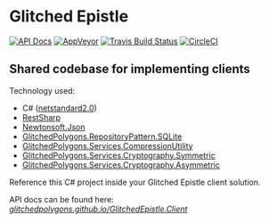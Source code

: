 # Glitched Epistle
[![API Docs](https://img.shields.io/badge/api-docs-informational)](https://glitchedpolygons.github.io/GlitchedEpistle.Client/api/index.html)
[![AppVeyor](https://ci.appveyor.com/api/projects/status/1nbq83g1iqibs6hr/branch/master?svg=true)](https://ci.appveyor.com/project/GlitchedPolygons/glitchedepistle-client/branch/master)
[![Travis Build Status](https://travis-ci.org/GlitchedPolygons/GlitchedEpistle.Client.svg?branch=master)](https://travis-ci.org/GlitchedPolygons/GlitchedEpistle.Client)
[![CircleCI](https://circleci.com/gh/GlitchedPolygons/GlitchedEpistle.Client.svg?style=shield)](https://circleci.com/gh/GlitchedPolygons/GlitchedEpistle.Client)

## Shared codebase for implementing clients

Technology used:
* C# ([netstandard2.0](https://github.com/dotnet/standard/blob/master/docs/versions/netstandard2.0.md))
* [RestSharp](https://github.com/restsharp/RestSharp)
* [Newtonsoft.Json](https://github.com/JamesNK/Newtonsoft.Json)
* [GlitchedPolygons.RepositoryPattern.SQLite](https://github.com/GlitchedPolygons/RepositoryPattern.SQLite)
* [GlitchedPolygons.Services.CompressionUtility](https://github.com/GlitchedPolygons/CompressionUtility)
* [GlitchedPolygons.Services.Cryptography.Symmetric](https://github.com/GlitchedPolygons/Cryptography.Symmetric)
* [GlitchedPolygons.Services.Cryptography.Asymmetric](https://github.com/GlitchedPolygons/Cryptography.Asymmetric)

 <PackageReference Include="" Version="1.0.1" />
    <PackageReference Include="" Version="1.0.3" />
    <PackageReference Include="GlitchedPolygons.Services.Cryptography.Asymmetric" Version="1.0.0" />
    <PackageReference Include="GlitchedPolygons.Services.Cryptography.Symmetric" Version="1.0.0" />
    <PackageReference Include="Newtonsoft.Json" Version="12.0.1" />
    <PackageReference Include="RestSharp" Version="106.6.9" />

Reference this C# project inside your Glitched Epistle client solution.

API docs can be found here:
_[glitchedpolygons.github.io/GlitchedEpistle.Client](https://glitchedpolygons.github.io/GlitchedEpistle.Client/api/index.html)_
